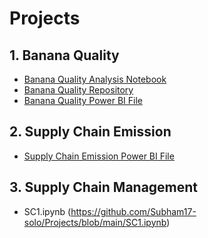 # Projects

## 1. Banana Quality
- [Banana Quality Analysis Notebook](https://github.com/Subham17-solo/Projects/blob/main/FirstAnalysis.ipynb)
- [Banana Quality Repository](https://github.com/Subham17-solo/Projects/blob/main/banana_quality)
- [Banana Quality Power BI File](https://github.com/Subham17-solo/Projects/blob/main/banannaData.pbix)

## 2. Supply Chain Emission
- [Supply Chain Emission Power BI File](https://github.com/Subham17-solo/Projects/blob/main/SupplyChainEmmissionData.pbix)

## 3. Supply Chain Management 
- SC1.ipynb (https://github.com/Subham17-solo/Projects/blob/main/SC1.ipynb)


